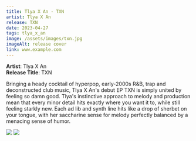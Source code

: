 ```yaml
---
title: Tlya X An - TXN
artist: Tlya X An
release: TXN
date: 2023-04-27
tags: tlya_x_an
image: /assets/images/txn.jpg
imageAlt: release cover
link: www.example.com
---
```


**Artist**: Tlya X An  
**Release Title**: TXN

Bringing a heady cocktail of hyperpop, early-2000s R&B, trap and deconstructed club music, Tlya X An's debut EP TXN is simply united by feeling so damn good. Tlya's instinctive approach to melody and production mean that every minor detail hits exactly where you want it to, while still feeling starkly new. Each ad lib and synth line hits like a drop of sherbet on your tongue, with her saccharine sense for melody perfectly balanced by a menacing sense of humor.

![](/assets/images/txn.jpg)
![](/assets/images/e88053_i143434_s5.jpg)
